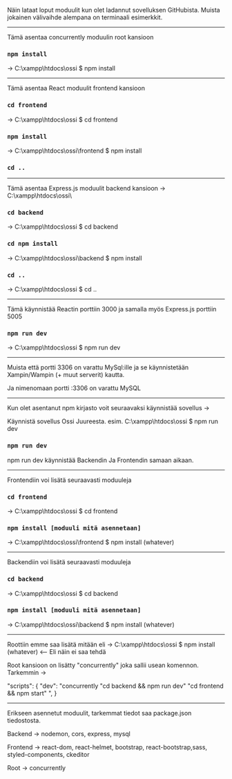Näin lataat loput moduulit kun olet ladannut sovelluksen GitHubista. Muista jokainen välivaihde alempana on terminaali esimerkkit.

______
Tämä asentaa concurrently moduulin root kansioon
### `npm install`
-> C:\xampp\htdocs\ossi $ npm install
______


Tämä asentaa React moduulit frontend kansioon
### `cd frontend`
-> C:\xampp\htdocs\ossi $ cd frontend
### `npm install`
-> C:\xampp\htdocs\ossi\frontend $ npm install


### `cd ..`
______
Tämä asentaa Express.js moduulit backend kansioon
-> C:\xampp\htdocs\ossi\
### `cd backend`
-> C:\xampp\htdocs\ossi $ cd backend
### `cd npm install`
-> C:\xampp\htdocs\ossi\backend $ npm install

### `cd ..`
-> C:\xampp\htdocs\ossi $ cd ..
______
Tämä käynnistää Reactin porttiin 3000 ja samalla myös Express.js porttiin 5005
### `npm run dev`
-> C:\xampp\htdocs\ossi $ npm run dev
______




Muista että portti 3306 on varattu MySql:ille ja se käynnistetään Xampin/Wampin (+ muut serverit) kautta. 

Ja nimenomaan portti :3306 on varattu MySQL
___________________________________________________________________________________________________________________________________________________________________________________
Kun olet asentanut npm kirjasto voit seuraavaksi käynnistää sovellus ->

Käynnistä sovellus Ossi Juureesta. esim.  C:\xampp\htdocs\ossi $ npm run dev

### `npm run dev`

npm run dev käynnistää Backendin Ja Frontendin samaan aikaan.

___________________________________________________________________________________________________________________________________________________________________________________

Frontendiin voi lisätä seuraavasti moduuleja 
### `cd frontend`
-> C:\xampp\htdocs\ossi $ cd frontend

### `npm install [moduuli mitä asennetaan]`
-> C:\xampp\htdocs\ossi\frontend $ npm install (whatever)



___________________________________________________________________________________________________________________________________________________________________________________

Backendiin voi lisätä seuraavasti moduuleja 
### `cd backend`
-> C:\xampp\htdocs\ossi $ cd backend

### `npm install [moduuli mitä asennetaan]`
-> C:\xampp\htdocs\ossi\backend $ npm install (whatever)


___________________________________________________________________________________________________________________________________________________________________________________


Roottiin emme saa lisätä mitään eli 
-> C:\xampp\htdocs\ossi $ npm install (whatever) <-- Eli näin ei saa tehdä

Root kansioon on lisätty "concurrently" joka sallii usean komennon.
Tarkemmin ->  

"scripts": {
    "dev": "concurrently \"cd backend && npm run dev\" \"cd frontend && npm start\" ",
  }

  
___________________________________________________________________________________________________________________________________________________________________________________
Erikseen asennetut moduulit, tarkemmat tiedot saa package.json tiedostosta.

Backend -> nodemon, cors, express, mysql

Frontend -> react-dom, react-helmet, bootstrap, react-bootstrap,sass, styled-components, ckeditor

Root -> concurrently